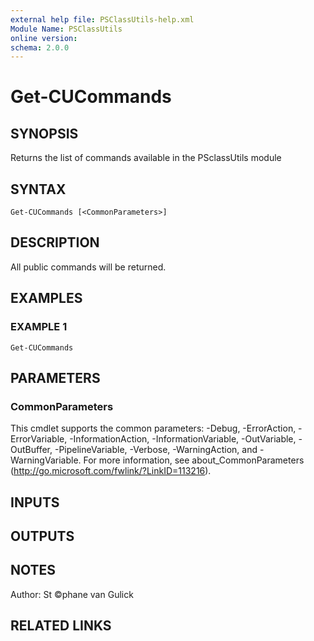 ```yaml
---
external help file: PSClassUtils-help.xml
Module Name: PSClassUtils
online version:
schema: 2.0.0
---
```


# Get-CUCommands

## SYNOPSIS
Returns the list of commands available in the PSclassUtils module

## SYNTAX

```
Get-CUCommands [<CommonParameters>]
```

## DESCRIPTION
All public commands will be returned.

## EXAMPLES

### EXAMPLE 1
```
Get-CUCommands
```

## PARAMETERS

### CommonParameters
This cmdlet supports the common parameters: -Debug, -ErrorAction, -ErrorVariable, -InformationAction, -InformationVariable, -OutVariable, -OutBuffer, -PipelineVariable, -Verbose, -WarningAction, and -WarningVariable.
For more information, see about_CommonParameters (http://go.microsoft.com/fwlink/?LinkID=113216).

## INPUTS

## OUTPUTS

## NOTES
Author: St ©phane van Gulick

## RELATED LINKS
